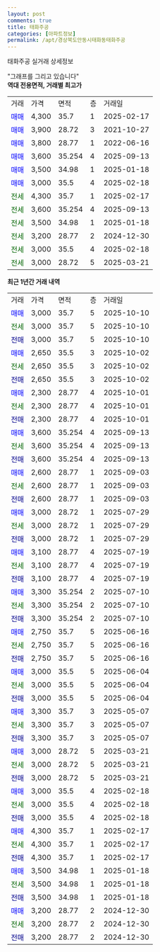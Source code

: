 ```yaml
---
layout: post
comments: true
title: 태화주공
categories: [아파트정보]
permalink: /apt/경상북도안동시태화동태화주공
---
```


태화주공 실거래 상세정보

<script type="text/javascript">
  google.charts.load('current', {'packages':['line', 'corechart']});
  google.charts.setOnLoadCallback(drawChart);

  function drawChart() {
    var data = new google.visualization.DataTable();
    data.addColumn('date', '거래일');
    data.addColumn('number', "매매");
    data.addColumn('number', "전세");
    data.addColumn('number', "전매");

    data.addRows([[new Date(Date.parse("2025-10-10")), 3000, null, null], [new Date(Date.parse("2025-10-10")), null, 3000, null], [new Date(Date.parse("2025-10-10")), null, null, 3000], [new Date(Date.parse("2025-10-02")), 2650, null, null], [new Date(Date.parse("2025-10-02")), null, 2650, null], [new Date(Date.parse("2025-10-02")), null, null, 2650], [new Date(Date.parse("2025-10-01")), 2300, null, null], [new Date(Date.parse("2025-10-01")), null, 2300, null], [new Date(Date.parse("2025-10-01")), null, null, 2300], [new Date(Date.parse("2025-09-13")), 3600, null, null], [new Date(Date.parse("2025-09-13")), null, 3600, null], [new Date(Date.parse("2025-09-13")), null, null, 3600], [new Date(Date.parse("2025-09-03")), 2600, null, null], [new Date(Date.parse("2025-09-03")), null, 2600, null], [new Date(Date.parse("2025-09-03")), null, null, 2600], [new Date(Date.parse("2025-07-29")), 3000, null, null], [new Date(Date.parse("2025-07-29")), null, 3000, null], [new Date(Date.parse("2025-07-29")), null, null, 3000], [new Date(Date.parse("2025-07-19")), 3100, null, null], [new Date(Date.parse("2025-07-19")), null, 3100, null], [new Date(Date.parse("2025-07-19")), null, null, 3100], [new Date(Date.parse("2025-07-10")), 3300, null, null], [new Date(Date.parse("2025-07-10")), null, 3300, null], [new Date(Date.parse("2025-07-10")), null, null, 3300], [new Date(Date.parse("2025-06-16")), 2750, null, null], [new Date(Date.parse("2025-06-16")), null, 2750, null], [new Date(Date.parse("2025-06-16")), null, null, 2750], [new Date(Date.parse("2025-06-04")), 3000, null, null], [new Date(Date.parse("2025-06-04")), null, 3000, null], [new Date(Date.parse("2025-06-04")), null, null, 3000], [new Date(Date.parse("2025-05-07")), 3300, null, null], [new Date(Date.parse("2025-05-07")), null, 3300, null], [new Date(Date.parse("2025-05-07")), null, null, 3300], [new Date(Date.parse("2025-03-21")), 3000, null, null], [new Date(Date.parse("2025-03-21")), null, 3000, null], [new Date(Date.parse("2025-03-21")), null, null, 3000], [new Date(Date.parse("2025-02-18")), 3000, null, null], [new Date(Date.parse("2025-02-18")), null, 3000, null], [new Date(Date.parse("2025-02-18")), null, null, 3000], [new Date(Date.parse("2025-02-17")), 4300, null, null], [new Date(Date.parse("2025-02-17")), null, 4300, null], [new Date(Date.parse("2025-02-17")), null, null, 4300], [new Date(Date.parse("2025-01-18")), 3500, null, null], [new Date(Date.parse("2025-01-18")), null, 3500, null], [new Date(Date.parse("2025-01-18")), null, null, 3500], [new Date(Date.parse("2024-12-30")), 3200, null, null], [new Date(Date.parse("2024-12-30")), null, 3200, null], [new Date(Date.parse("2024-12-30")), null, null, 3200]]);

    var options = {
      hAxis: {
        format: 'yyyy/MM/dd'
      },    
      lineWidth: 0,
      pointsVisible: true,    
      title: '최근 1년간 유형별 실거래가 분포',
      legend: { position: 'bottom' }
    };

    var formatter = new google.visualization.NumberFormat({pattern:'###,###'} );
    formatter.format(data, 1);
    formatter.format(data, 2);
    
    setTimeout(function() {
        var chart = new google.visualization.LineChart(document.getElementById('columnchart_material'));
        chart.draw(data, (options));
        document.getElementById('loading').style.display = 'none';
    }, 200);
  }
</script>


<div id="loading" style="z-index:20; display: block; margin-left: 0px">"그래프를 그리고 있습니다"</div>
<div id="columnchart_material" style="width: 95%; margin-left: 0px; display: block"></div>
<!-- contents start -->
<b>역대 전용면적, 거래별 최고가</b>
<table class="sortable">
    <tr>
      <td>거래</td>
      <td>가격</td>
      <td>면적</td>
      <td>층</td>
      <td>거래일</td>
    </tr>
        <tr>
          <td><a style="color: blue">매매</a></td>
          <td>4,300</td>
          <td>35.7</td>
          <td>1</td>
          <td>2025-02-17</td>
        </tr>            <tr>
          <td><a style="color: blue">매매</a></td>
          <td>3,900</td>
          <td>28.72</td>
          <td>3</td>
          <td>2021-10-27</td>
        </tr>            <tr>
          <td><a style="color: blue">매매</a></td>
          <td>3,800</td>
          <td>28.77</td>
          <td>1</td>
          <td>2022-06-16</td>
        </tr>            <tr>
          <td><a style="color: blue">매매</a></td>
          <td>3,600</td>
          <td>35.254</td>
          <td>4</td>
          <td>2025-09-13</td>
        </tr>            <tr>
          <td><a style="color: blue">매매</a></td>
          <td>3,500</td>
          <td>34.98</td>
          <td>1</td>
          <td>2025-01-18</td>
        </tr>            <tr>
          <td><a style="color: blue">매매</a></td>
          <td>3,000</td>
          <td>35.5</td>
          <td>4</td>
          <td>2025-02-18</td>
        </tr>        
        <tr>
              <td><a style="color: darkgreen">전세</a></td>
              <td>4,300</td>
              <td>35.7</td>
              <td>1</td>
              <td>2025-02-17</td>
            </tr>            <tr>
              <td><a style="color: darkgreen">전세</a></td>
              <td>3,600</td>
              <td>35.254</td>
              <td>4</td>
              <td>2025-09-13</td>
            </tr>            <tr>
              <td><a style="color: darkgreen">전세</a></td>
              <td>3,500</td>
              <td>34.98</td>
              <td>1</td>
              <td>2025-01-18</td>
            </tr>            <tr>
              <td><a style="color: darkgreen">전세</a></td>
              <td>3,200</td>
              <td>28.77</td>
              <td>2</td>
              <td>2024-12-30</td>
            </tr>            <tr>
              <td><a style="color: darkgreen">전세</a></td>
              <td>3,000</td>
              <td>35.5</td>
              <td>4</td>
              <td>2025-02-18</td>
            </tr>            <tr>
              <td><a style="color: darkgreen">전세</a></td>
              <td>3,000</td>
              <td>28.72</td>
              <td>5</td>
              <td>2025-03-21</td>
            </tr>        
    
</table>

<b>최근 1년간 거래 내역</b>

<table class="sortable">
    <tr>
      <td>거래</td>
      <td>가격</td>
      <td>면적</td>
      <td>층</td>
      <td>거래일</td>
    </tr>
    <tr>
      <td><a style="color: blue">매매</a></td>
      <td>3,000</td>
      <td>35.7</td>
      <td>5</td>
      <td>2025-10-10</td>
    </tr>          <tr>
      <td><a style="color: darkgreen">전세</a></td>
      <td>3,000</td>
      <td>35.7</td>
      <td>5</td>
      <td>2025-10-10</td>
    </tr>          <tr>
      <td><a style="color: darkblue">전매</a></td>
      <td>3,000</td>
      <td>35.7</td>
      <td>5</td>
      <td>2025-10-10</td>
    </tr>          <tr>
      <td><a style="color: blue">매매</a></td>
      <td>2,650</td>
      <td>35.5</td>
      <td>3</td>
      <td>2025-10-02</td>
    </tr>          <tr>
      <td><a style="color: darkgreen">전세</a></td>
      <td>2,650</td>
      <td>35.5</td>
      <td>3</td>
      <td>2025-10-02</td>
    </tr>          <tr>
      <td><a style="color: darkblue">전매</a></td>
      <td>2,650</td>
      <td>35.5</td>
      <td>3</td>
      <td>2025-10-02</td>
    </tr>          <tr>
      <td><a style="color: blue">매매</a></td>
      <td>2,300</td>
      <td>28.77</td>
      <td>4</td>
      <td>2025-10-01</td>
    </tr>          <tr>
      <td><a style="color: darkgreen">전세</a></td>
      <td>2,300</td>
      <td>28.77</td>
      <td>4</td>
      <td>2025-10-01</td>
    </tr>          <tr>
      <td><a style="color: darkblue">전매</a></td>
      <td>2,300</td>
      <td>28.77</td>
      <td>4</td>
      <td>2025-10-01</td>
    </tr>          <tr>
      <td><a style="color: blue">매매</a></td>
      <td>3,600</td>
      <td>35.254</td>
      <td>4</td>
      <td>2025-09-13</td>
    </tr>          <tr>
      <td><a style="color: darkgreen">전세</a></td>
      <td>3,600</td>
      <td>35.254</td>
      <td>4</td>
      <td>2025-09-13</td>
    </tr>          <tr>
      <td><a style="color: darkblue">전매</a></td>
      <td>3,600</td>
      <td>35.254</td>
      <td>4</td>
      <td>2025-09-13</td>
    </tr>          <tr>
      <td><a style="color: blue">매매</a></td>
      <td>2,600</td>
      <td>28.77</td>
      <td>1</td>
      <td>2025-09-03</td>
    </tr>          <tr>
      <td><a style="color: darkgreen">전세</a></td>
      <td>2,600</td>
      <td>28.77</td>
      <td>1</td>
      <td>2025-09-03</td>
    </tr>          <tr>
      <td><a style="color: darkblue">전매</a></td>
      <td>2,600</td>
      <td>28.77</td>
      <td>1</td>
      <td>2025-09-03</td>
    </tr>          <tr>
      <td><a style="color: blue">매매</a></td>
      <td>3,000</td>
      <td>28.72</td>
      <td>1</td>
      <td>2025-07-29</td>
    </tr>          <tr>
      <td><a style="color: darkgreen">전세</a></td>
      <td>3,000</td>
      <td>28.72</td>
      <td>1</td>
      <td>2025-07-29</td>
    </tr>          <tr>
      <td><a style="color: darkblue">전매</a></td>
      <td>3,000</td>
      <td>28.72</td>
      <td>1</td>
      <td>2025-07-29</td>
    </tr>          <tr>
      <td><a style="color: blue">매매</a></td>
      <td>3,100</td>
      <td>28.77</td>
      <td>4</td>
      <td>2025-07-19</td>
    </tr>          <tr>
      <td><a style="color: darkgreen">전세</a></td>
      <td>3,100</td>
      <td>28.77</td>
      <td>4</td>
      <td>2025-07-19</td>
    </tr>          <tr>
      <td><a style="color: darkblue">전매</a></td>
      <td>3,100</td>
      <td>28.77</td>
      <td>4</td>
      <td>2025-07-19</td>
    </tr>          <tr>
      <td><a style="color: blue">매매</a></td>
      <td>3,300</td>
      <td>35.254</td>
      <td>2</td>
      <td>2025-07-10</td>
    </tr>          <tr>
      <td><a style="color: darkgreen">전세</a></td>
      <td>3,300</td>
      <td>35.254</td>
      <td>2</td>
      <td>2025-07-10</td>
    </tr>          <tr>
      <td><a style="color: darkblue">전매</a></td>
      <td>3,300</td>
      <td>35.254</td>
      <td>2</td>
      <td>2025-07-10</td>
    </tr>          <tr>
      <td><a style="color: blue">매매</a></td>
      <td>2,750</td>
      <td>35.7</td>
      <td>5</td>
      <td>2025-06-16</td>
    </tr>          <tr>
      <td><a style="color: darkgreen">전세</a></td>
      <td>2,750</td>
      <td>35.7</td>
      <td>5</td>
      <td>2025-06-16</td>
    </tr>          <tr>
      <td><a style="color: darkblue">전매</a></td>
      <td>2,750</td>
      <td>35.7</td>
      <td>5</td>
      <td>2025-06-16</td>
    </tr>          <tr>
      <td><a style="color: blue">매매</a></td>
      <td>3,000</td>
      <td>35.5</td>
      <td>5</td>
      <td>2025-06-04</td>
    </tr>          <tr>
      <td><a style="color: darkgreen">전세</a></td>
      <td>3,000</td>
      <td>35.5</td>
      <td>5</td>
      <td>2025-06-04</td>
    </tr>          <tr>
      <td><a style="color: darkblue">전매</a></td>
      <td>3,000</td>
      <td>35.5</td>
      <td>5</td>
      <td>2025-06-04</td>
    </tr>          <tr>
      <td><a style="color: blue">매매</a></td>
      <td>3,300</td>
      <td>35.7</td>
      <td>3</td>
      <td>2025-05-07</td>
    </tr>          <tr>
      <td><a style="color: darkgreen">전세</a></td>
      <td>3,300</td>
      <td>35.7</td>
      <td>3</td>
      <td>2025-05-07</td>
    </tr>          <tr>
      <td><a style="color: darkblue">전매</a></td>
      <td>3,300</td>
      <td>35.7</td>
      <td>3</td>
      <td>2025-05-07</td>
    </tr>          <tr>
      <td><a style="color: blue">매매</a></td>
      <td>3,000</td>
      <td>28.72</td>
      <td>5</td>
      <td>2025-03-21</td>
    </tr>          <tr>
      <td><a style="color: darkgreen">전세</a></td>
      <td>3,000</td>
      <td>28.72</td>
      <td>5</td>
      <td>2025-03-21</td>
    </tr>          <tr>
      <td><a style="color: darkblue">전매</a></td>
      <td>3,000</td>
      <td>28.72</td>
      <td>5</td>
      <td>2025-03-21</td>
    </tr>          <tr>
      <td><a style="color: blue">매매</a></td>
      <td>3,000</td>
      <td>35.5</td>
      <td>4</td>
      <td>2025-02-18</td>
    </tr>          <tr>
      <td><a style="color: darkgreen">전세</a></td>
      <td>3,000</td>
      <td>35.5</td>
      <td>4</td>
      <td>2025-02-18</td>
    </tr>          <tr>
      <td><a style="color: darkblue">전매</a></td>
      <td>3,000</td>
      <td>35.5</td>
      <td>4</td>
      <td>2025-02-18</td>
    </tr>          <tr>
      <td><a style="color: blue">매매</a></td>
      <td>4,300</td>
      <td>35.7</td>
      <td>1</td>
      <td>2025-02-17</td>
    </tr>          <tr>
      <td><a style="color: darkgreen">전세</a></td>
      <td>4,300</td>
      <td>35.7</td>
      <td>1</td>
      <td>2025-02-17</td>
    </tr>          <tr>
      <td><a style="color: darkblue">전매</a></td>
      <td>4,300</td>
      <td>35.7</td>
      <td>1</td>
      <td>2025-02-17</td>
    </tr>          <tr>
      <td><a style="color: blue">매매</a></td>
      <td>3,500</td>
      <td>34.98</td>
      <td>1</td>
      <td>2025-01-18</td>
    </tr>          <tr>
      <td><a style="color: darkgreen">전세</a></td>
      <td>3,500</td>
      <td>34.98</td>
      <td>1</td>
      <td>2025-01-18</td>
    </tr>          <tr>
      <td><a style="color: darkblue">전매</a></td>
      <td>3,500</td>
      <td>34.98</td>
      <td>1</td>
      <td>2025-01-18</td>
    </tr>          <tr>
      <td><a style="color: blue">매매</a></td>
      <td>3,200</td>
      <td>28.77</td>
      <td>2</td>
      <td>2024-12-30</td>
    </tr>          <tr>
      <td><a style="color: darkgreen">전세</a></td>
      <td>3,200</td>
      <td>28.77</td>
      <td>2</td>
      <td>2024-12-30</td>
    </tr>          <tr>
      <td><a style="color: darkblue">전매</a></td>
      <td>3,200</td>
      <td>28.77</td>
      <td>2</td>
      <td>2024-12-30</td>
    </tr>      </table>
<!-- contents end -->    

